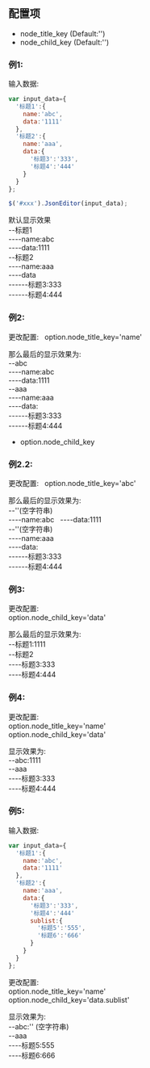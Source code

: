  
## 配置项
* node_title_key  (Default:'')
* node_child_key  (Default:'')

### 例1:

输入数据:
```js
var input_data={
  '标题1':{
    name:'abc',
    data:'1111'
  },
  '标题2':{
    name:'aaa',
    data:{
      '标题3':'333',
      '标题4':'444'
    }
  }
};

$('#xxx').JsonEditor(input_data);
```

默认显示效果    
--标题1  
----name:abc  
----data:1111  
--标题2  
----name:aaa  
----data  
------标题3:333  
------标题4:444  



### 例2:
更改配置:   
option.node_title_key='name'

那么最后的显示效果为:    
--abc  
----name:abc  
----data:1111  
--aaa  
----name:aaa  
----data:  
------标题3:333  
------标题4:444  

* option.node_child_key

### 例2.2:
更改配置:   
option.node_title_key='abc'

那么最后的显示效果为:    
--''(空字符串)   
----name:abc  
----data:1111  
--''(空字符串)   
----name:aaa  
----data:  
------标题3:333  
------标题4:444  


### 例3:
更改配置:    
option.node_child_key='data'  

那么最后的显示效果为:     
--标题1:1111    
--标题2   
----标题3:333  
----标题4:444  

### 例4:
更改配置:      
option.node_title_key='name'  
option.node_child_key='data'  

显示效果为:    
--abc:1111  
--aaa  
----标题3:333  
----标题4:444  

### 例5:
输入数据:
```js
var input_data={
  '标题1':{
    name:'abc',
    data:'1111'
  },
  '标题2':{
    name:'aaa',
    data:{
      '标题3':'333',
      '标题4':'444'
      sublist:{
        '标题5':'555',
        '标题6':'666'
      }
    }
  }
};
```
更改配置:      
option.node_title_key='name'  
option.node_child_key='data.sublist'  

显示效果为:    
--abc:''  (空字符串)  
--aaa  
----标题5:555   
----标题6:666   
